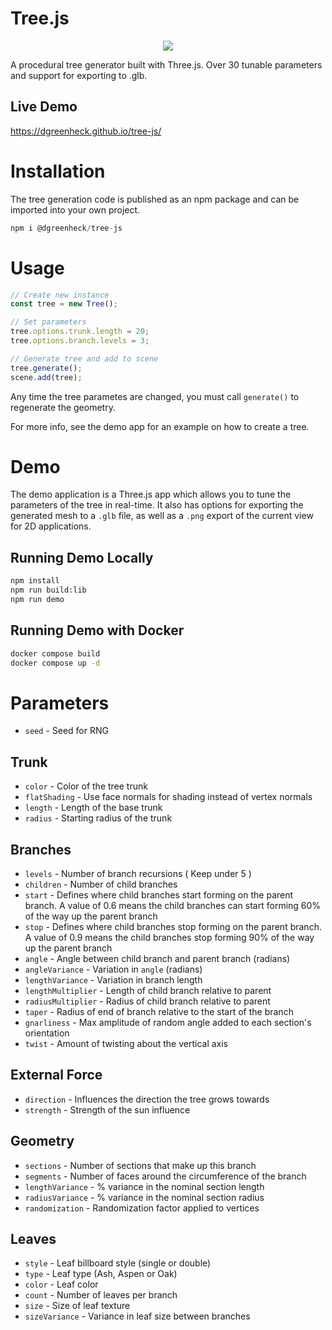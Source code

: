 # Tree.js

<p align="center">
<img src="https://github.com/user-attachments/assets/4ed61044-48f8-4f43-be0c-96ce90416a7f">
</p>

A procedural tree generator built with Three.js. Over 30 tunable parameters and support for exporting to .glb.

## Live Demo

https://dgreenheck.github.io/tree-js/

# Installation

The tree generation code is published as an npm package and can be imported into your own project.

```js
npm i @dgreenheck/tree-js
```

# Usage

```js
// Create new instance
const tree = new Tree();

// Set parameters
tree.options.trunk.length = 20;
tree.options.branch.levels = 3;

// Generate tree and add to scene
tree.generate();
scene.add(tree);
```

Any time the tree parametes are changed, you must call `generate()` to regenerate the geometry.

For more info, see the demo app for an example on how to create a tree.

# Demo

The demo application is a Three.js app which allows you to tune the parameters of the tree in real-time. It also has options for exporting the generated mesh to a `.glb` file, as well as a `.png` export of the current view for 2D applications.

## Running Demo Locally

```bash
npm install
npm run build:lib
npm run demo
```

## Running Demo with Docker

```bash
docker compose build
docker compose up -d
```

# Parameters

- `seed` - Seed for RNG

## Trunk

- `color` - Color of the tree trunk
- `flatShading` - Use face normals for shading instead of vertex normals
- `length` - Length of the base trunk
- `radius` - Starting radius of the trunk

## Branches

- `levels` - Number of branch recursions ( Keep under 5 )
- `children` - Number of child branches
- `start` - Defines where child branches start forming on the parent branch. A value of 0.6 means the child branches can start forming 60% of the way up the parent branch
- `stop` - Defines where child branches stop forming on the parent branch. A value of 0.9 means the child branches stop forming 90% of the way up the parent branch
- `angle` - Angle between child branch and parent branch (radians)
- `angleVariance` - Variation in `angle` (radians)
- `lengthVariance` - Variation in branch length
- `lengthMultiplier` - Length of child branch relative to parent
- `radiusMultiplier` - Radius of child branch relative to parent
- `taper` - Radius of end of branch relative to the start of the branch
- `gnarliness` - Max amplitude of random angle added to each section's orientation
- `twist` - Amount of twisting about the vertical axis

## External Force

- `direction` - Influences the direction the tree grows towards
- `strength` - Strength of the sun influence

## Geometry

- `sections` - Number of sections that make up this branch
- `segments` - Number of faces around the circumference of the branch
- `lengthVariance` - % variance in the nominal section length
- `radiusVariance` - % variance in the nominal section radius
- `randomization` - Randomization factor applied to vertices

## Leaves

- `style` - Leaf billboard style (single or double)
- `type` - Leaf type (Ash, Aspen or Oak)
- `color` - Leaf color
- `count` - Number of leaves per branch
- `size` - Size of leaf texture
- `sizeVariance` - Variance in leaf size between branches
